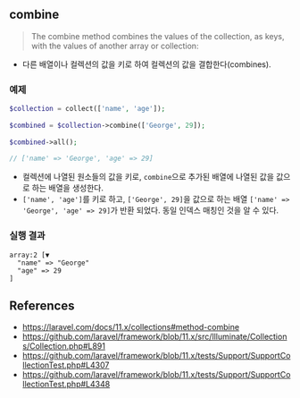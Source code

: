 ## combine

> The combine method combines the values of the collection, as keys, with the values of another array or collection:
- 다른 배열이나 컬렉션의 값을 키로 하여 컬렉션의 값을 결합한다(combines).

### 예제

```php
$collection = collect(['name', 'age']);
 
$combined = $collection->combine(['George', 29]);
 
$combined->all();
 
// ['name' => 'George', 'age' => 29]
```
- 컬렉션에 나열된 원소들의 값을 키로, `combine`으로 추가된 배열에 나열된 값을 값으로 하는 배열을 생성한다.
- `['name', 'age']`를 키로 하고, `['George', 29]`을 값으로 하는 배열 `['name' => 'George', 'age' => 29]`가 반환 되었다. 동일 인덱스 매칭인 것을 알 수 있다.

### 실행 결과
```
array:2 [▼
  "name" => "George"
  "age" => 29
]
```

## References
- https://laravel.com/docs/11.x/collections#method-combine
- https://github.com/laravel/framework/blob/11.x/src/Illuminate/Collections/Collection.php#L891
- https://github.com/laravel/framework/blob/11.x/tests/Support/SupportCollectionTest.php#L4307
- https://github.com/laravel/framework/blob/11.x/tests/Support/SupportCollectionTest.php#L4348
